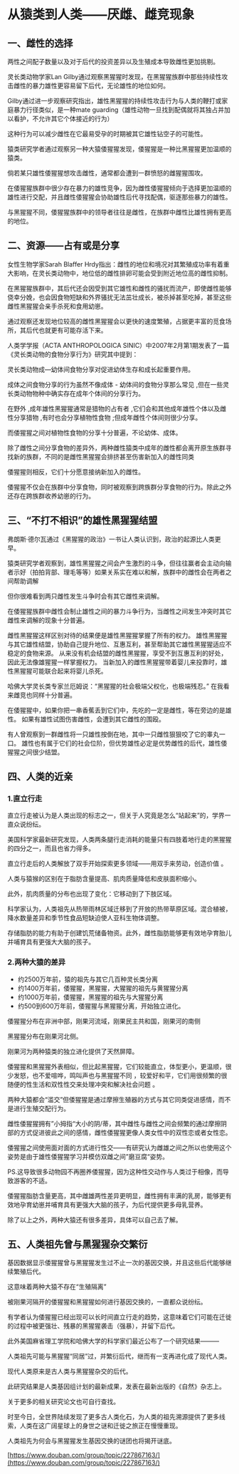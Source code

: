 # 从猿类到人类——厌雌、雌竞现象

## 一、雌性的选择

两性之间配子数量以及对于后代的投资差异以及生殖成本导致雌性更加挑剔。

灵长类动物学家Lan Gilby通过观察黑猩猩时发现，在黑猩猩族群中那些持续性攻击雌性的暴力雄性更容易留下后代，无论雄性的地位如何。

Gilby通过进一步观察研究指出，雄性黑猩猩的持续性攻击行为与人类的鞭打或家庭暴力行径类似，是一种mate guarding（雄性动物一旦找到配偶就将其独占并加以看护，不允许其它个体接近的行为）

这种行为可以减少雌性在它最易受孕的时期被其它雄性钻空子的可能性。

猿类研究学者通过观察另一种大猿倭猩猩发现，倭猩猩是一种比黑猩猩更加温顺的猿类。

倘若某只雄性倭猩猩想攻击雌性，通常都会遭到一群愤怒的雌猩猩围攻。

在倭猩猩族群中很少存在暴力的雄性竞争，因为雌性倭猩猩倾向于选择更加温顺的雄性进行交配，并且雌性倭猩猩会协助雄性后代寻找配偶，驱逐那些暴力的雄性。

与黑猩猩不同，倭猩猩族群中的领导者往往是雌性，在族群中雌性比雄性拥有更高的地位。

## 二、资源——占有或是分享

女性生物学家Sarah Blaffer Hrdy指出：雌性的地位和境况对其繁殖成功率有着重大影响，在灵长类动物中，地位低的雌性排卵可能会受到附近地位高的雌性抑制。

在黑猩猩族群中，其后代还会因受到其它雄性和雌性的骚扰而流产，即使雌性能够侥幸分娩，也会因食物短缺和外界骚扰无法茁壮成长，被杀掉甚至吃掉，甚至这些雌性黑猩猩会亲手杀死和食用幼崽。

通过观察还发现地位较高的雌性黑猩猩会以更快的速度繁殖，占据更丰富的觅食场所，其后代也就更有可能存活下来。

人类学学报（ACTA ANTHROPOLOGICA SINIC）中2007年2月第1期发表了一篇《灵长类动物的食物分享行为》研究其中提到：

灵长类动物成—幼体间食物分享对促进幼体生存和成长起重要作用。

成体之间食物分享的行为虽然不像成体 - 幼体间的食物分享那么常见 ,但在一些灵长类动物物种中确实存在成年个体间的分享行为。

在野外 ,成年雄性黑猩猩通常是猎物的占有者 ,它们会和其他成年雄性个体以及雌性分享猎物 ,有时也会分享植物性食物 ;但成年雌性个体间则很少分享。

而倭猩猩之间对植物性食物的分享十分普遍，不论幼体、成体。

除了雌性之间分享食物的差异外，两种雌性猿类中成年的雌性都会离开原生族群寻找新的族群，不同的是雌性黑猩猩会排挤甚至伤害新加入的雌性同类

倭猩猩则相反，它们十分愿意接纳新加入的雌性。 

倭猩猩不仅会在族群中分享食物，同时被观察到跨族群分享食物的行为。除此之外还存在跨族群收养幼崽的行为。

## 三、“不打不相识”的雄性黑猩猩结盟

弗朗斯·德尔瓦通过《黑猩猩的政治》一书让人类认识到，政治的起源比人类更早。

猿类研究学者观察到，雄性黑猩猩之间会产生激烈的斗争，但往往赢者会主动向输者示好（拍拍背部、理毛等等）如果关系实在难以和解，族群中的雌性会在两者之间帮助调解

但你很难看到两只雌性发生斗争时会有其它雌性来调解。

在倭猩猩族群中雌性会制止雄性之间的暴力斗争行为，当雌性之间发生冲突时其它雌性来调解的现象十分普遍。

雌性黑猩猩这样区别对待的结果便是雄性黑猩猩掌握了所有的权力。
雄性黑猩猩与其它雄性结盟，协助自己提升地位、互惠互利，甚至帮助其它雄性黑猩猩适应不稳定的食物来源。
从来没有机会结盟的雌性黑猩猩，享受不到互惠互利的好处，因此无法像雄猩猩一样掌握权力。
当新加入的雌性黑猩猩带着婴儿来投靠时，雄性黑猩猩可能联合起来将婴儿杀死。

哈佛大学灵长类专家兰厄姆说：“黑猩猩的社会极端父权化，也极端残忍。”
在我看来雌竞也同样十分普遍。

在倭猩猩中，如果你把一串香蕉丢到它们中，先吃的一定是雌性，等在旁边的是雄性。
如果有雄性试图伤害雌性，会遭到其它雌性的围殴。

有人曾观察到一群雌性将一只雄性按倒在地，其中一只雌性狠狠咬了它的睾丸一口。
雄性也有属于它们的社会位阶，但优势雄性必定是优势雌性的后代，雄性倭猩猩之间很少结盟。

## 四、人类的近亲

### 1.直立行走

直立行走被认为是人类出现的标志之一，但关于人究竟是怎么“站起来”的，学界一直众说纷纭。

美国科学家最新研究发现，人类两条腿行走消耗的能量只有四肢着地行走的黑猩猩的四分之一，而且也省力得多。

直立行走后的人类解放了双手开始探索更多领域——用双手来劳动，创造价值 。

人类与猿猴的区别在于脂肪含量提高、肌肉质量降低和皮肤面积缩小。

此外，肌肉质量的分布也出现了变化：它移动到了下肢区域。

科学家认为，人类祖先从热带雨林区域迁移到了开放的热带草原区域。混合植被，降水数量差异和季节性食品短缺迫使人亚科生物体调整。

存储脂肪的能力有助于创建饥荒储备物资。此外，雌性脂肪能够更有效地孕育胎儿并哺育具有更强大大脑的孩子。

### 2.两种大猿的差异

- 约2500万年前，猿的祖先与其它几百种灵长类分离
- 约1400万年前，倭猩猩，黑猩猩，大猩猩的祖先与黄猩猩分离
- 约1000万年前，倭猩猩，黑猩猩的祖先与大猩猩分离
- 约500到600万年前，倭猩猩与黑猩猩分离，开始独立进化。

倭猩猩分布在非洲中部，刚果河流域，刚果民主共和国，刚果河的南侧

黑猩猩分布在刚果河北侧。

刚果河为两种猿类的独立进化提供了天然屏障。

倭猩猩和黑猩猩外表相似，但比起黑猩猩，它们较能直立，体型更小，更温顺，很少发怒，也不爱喧哗，鸣叫声也与黑猩猩不同 ，较爱好和平，它们用很频繁的很随便的性生活和双性性交来处理冲突和解决社会问题 。

两种大猿都会“滥交”但倭猩猩是通过摩擦生殖器的方式与其它同类促进感情，而不是进行生殖交配行为。

雌性倭猩猩拥有”小拇指“大小的阴/蒂，其中雌性与雌性之间会频繁的通过摩擦阴部的方式促进彼此之间的感情，雌性倭猩猩更像人类女性中的双性恋或者女性恋。

倭猩猩之间使用面对面的方式进行性交——有研究认为雌雄之间之所以也使用这个姿势是由于雄性倭猩猩学习并模仿双雌之间”磨豆腐“姿势。

PS.这导致很多动物园不再圈养倭猩猩，因为这种性交动作与人类过于相像，而导致游客的不适。

倭猩猩脂肪含量更高，其中雌雄两性差异更明显，雌性拥有丰满的乳房，能够更有效地孕育幼崽并哺育具有更强大大脑的孩子，为后代提供更多母乳营养。

除了以上之外，两种大猿还有很多差异，具体可以自己去了解。

## 五、人类祖先曾与黑猩猩杂交繁衍

基因数据显示倭猩猩曾与黑猩猩发生过不止一次的基因交换，并且这些后代能够继续繁殖后代。 

这意味着两种大猿不存在“生殖隔离”

被刚果河隔开的倭猩猩和黑猩猩如何进行基因交换的，一直都众说纷纭。

有学者认为倭猩猩已经出现可以长时间直立行走的趋势，这意味着它们可能在迁徙的过程中被更强壮、残暴的黑猩猩袭击（强暴），并留下后代。

此外美国麻省理工学院和哈佛大学的科学家们最近公布了一个研究结果———

人类祖先可能与黑猩猩“同居”过，并繁衍后代，继而有一支再进化成了现代人类。

现代人类原来是古人类与黑猩猩杂交的后代。

此研究结果是人类基因组计划的最新成果，发表在最新出版的《自然》杂志上。 

关于更多的相关研究论文也可自行查找。

时至今日，全世界陆续发现了更多古人类化石，为人类的祖先溯源提供了更多线索，人类在这广阔星球上的身世之谜和迁徙之旅正在慢慢重现。

人类祖先为何会与黑猩猩发生基因交换的谜团也将揭开谜底。

[https://www.douban.com/group/topic/227867163/](https://www.douban.com/group/topic/227867163/)

